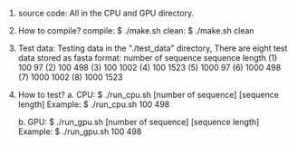 1. source code:
    All in the CPU and GPU directory.

2. How to compile?
	compile:
		$ ./make.sh
	clean:
		$ ./make.sh clean

3. Test data:
	Testing data in the "./test_data" directory,
	There are eight test data stored as fasta format:
		number of sequence	sequence length
	(1)		 100			  97
	(2)		 100			 498
	(3)		 100     		1002
	(4)		 100			1523
	(5)	   	1000			  97
	(6)		1000			 498
	(7)		1000			1002
	(8)		1000			1523

4. How to test?
	a. CPU:
		$ ./run_cpu.sh [number of sequence] [sequence length]
		Example:
		$ ./run_cpu.sh 100 498	

	b. GPU:
		$ ./run_gpu.sh [number of sequence] [sequence length]
		Example:
		$ ./run_gpu.sh 100 498	
		

	


